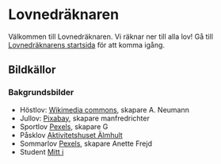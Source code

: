 # Lovnedräknaren
Välkommen till Lovnedräknaren. Vi räknar ner till alla lov!
Gå till [Lovnedräknarens startsida](https://en-programmerare.github.io/lov/) för att komma igång.
## Bildkällor
### Bakgrundsbilder
- Höstlov: [Wikimedia commons](https://sv.wikipedia.org/wiki/Fil:Sweden_autumn.jpg), skapare A. Neumann
- Jullov: [Pixabay](https://cdn.pixabay.com/photo/2018/01/02/17/13/christmas-balls-3056638_960_720.jpg), skapare manfredrichter
- Sportlov [Pexels](https://www.pexels.com/sv-se/foto/1315909/), skapare G
- Påsklov [Aktivitetshuset Älmhult](https://aktivitetshusetalmhult.se/paskris/)
- Sommarlov [Pexels](https://www.pexels.com/sv-se/foto/131525/), skapare Anette Frejd
- Student [Mitt i](https://www.mitti.se/nyheter/da-springer-studenterna-ut/lmqeE!1660333/)